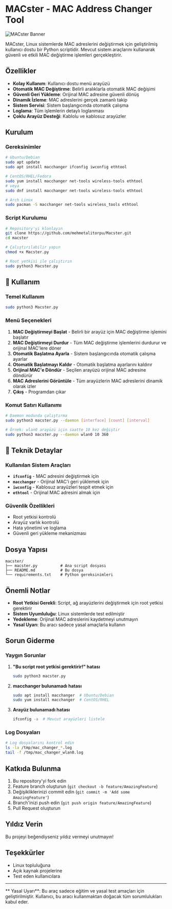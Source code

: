 # MACster - MAC Address Changer Tool

![MACster Banner](https://img.shields.io/badge/MACster-MAC%20Changer-green?style=for-the-badge&logo=terminal)

MACster, Linux sistemlerde MAC adreslerini değiştirmek için geliştirilmiş kullanıcı dostu bir Python scriptidir. Mevcut sistem araçlarını kullanarak güvenli ve etkili MAC değiştirme işlemleri gerçekleştirir.

##  Özellikler

- **Kolay Kullanım**: Kullanıcı dostu menü arayüzü
-  **Otomatik MAC Değiştirme**: Belirli aralıklarla otomatik MAC değişimi
-  **Güvenli Geri Yükleme**: Orijinal MAC adresine güvenli dönüş
-  **Dinamik İzleme**: MAC adreslerini gerçek zamanlı takip
-  **Sistem Servisi**: Sistem başlangıcında otomatik çalışma
-  **Loglama**: Tüm işlemlerin detaylı loglanması
-  **Çoklu Arayüz Desteği**: Kablolu ve kablosuz arayüzler

##  Kurulum

### Gereksinimler

```bash
# Ubuntu/Debian
sudo apt update
sudo apt install macchanger ifconfig iwconfig ethtool

# CentOS/RHEL/Fedora
sudo yum install macchanger net-tools wireless-tools ethtool
# veya
sudo dnf install macchanger net-tools wireless-tools ethtool

# Arch Linux
sudo pacman -S macchanger net-tools wireless_tools ethtool
```

### Script Kurulumu

```bash
# Repository'yi klonlayın
git clone https://github.com/mehmetalitorpu/Macster.git
cd macster

# Çalıştırılabilir yapın
chmod +x Macster.py

# Root yetkisi ile çalıştırın
sudo python3 Macster.py
```

## 📖 Kullanım

### Temel Kullanım

```bash
sudo python3 Macster.py
```

### Menü Seçenekleri

1. **MAC Değiştirmeyi Başlat** - Belirli bir arayüz için MAC değiştirme işlemini başlatır
2. **MAC Değiştirmeyi Durdur** - Tüm MAC değiştirme işlemlerini durdurur ve orijinal MAC'lere döner
3. **Otomatik Başlatma Ayarla** - Sistem başlangıcında otomatik çalışma ayarlar
4. **Otomatik Başlatmayı Kaldır** - Otomatik başlatma ayarlarını kaldırır
5. **Orijinal MAC'e Döndür** - Seçilen arayüzü orijinal MAC adresine döndürür
6. **MAC Adreslerini Görüntüle** - Tüm arayüzlerin MAC adreslerini dinamik olarak izler
7. **Çıkış** - Programdan çıkar

### Komut Satırı Kullanımı

```bash
# Daemon modunda çalıştırma
sudo python3 macster.py --daemon [interface] [count] [interval]

# Örnek: wlan0 arayüzü için saatte 10 kez değiştir
sudo python3 macster.py --daemon wlan0 10 360
```

## 🔧 Teknik Detaylar

### Kullanılan Sistem Araçları

- **`ifconfig`** - MAC adresini değiştirmek için
- **`macchanger`** - Orijinal MAC'i geri yüklemek için
- **`iwconfig`** - Kablosuz arayüzleri tespit etmek için
- **`ethtool`** - Orijinal MAC adresini almak için

### Güvenlik Özellikleri

- Root yetkisi kontrolü
- Arayüz varlık kontrolü
- Hata yönetimi ve loglama
- Güvenli geri yükleme mekanizması

##  Dosya Yapısı

```
macster/
├── macster.py          # Ana script dosyası
├── README.md           # Bu dosya
└── requirements.txt    # Python gereksinimleri
```

##  Önemli Notlar

- **Root Yetkisi Gerekli**: Script, ağ arayüzlerini değiştirmek için root yetkisi gerektirir
- **Sistem Uyumluluğu**: Linux sistemlerde test edilmiştir
- **Yedekleme**: Orijinal MAC adreslerini kaydetmeyi unutmayın
- **Yasal Uyarı**: Bu aracı sadece yasal amaçlarla kullanın

##  Sorun Giderme

### Yaygın Sorunlar

1. **"Bu script root yetkisi gerektirir!" hatası**
   ```bash
   sudo python3 macster.py
   ```

2. **macchanger bulunamadı hatası**
   ```bash
   sudo apt install macchanger  # Ubuntu/Debian
   sudo yum install macchanger  # CentOS/RHEL
   ```

3. **Arayüz bulunamadı hatası**
   ```bash
   ifconfig -a  # Mevcut arayüzleri listele
   ```

### Log Dosyaları

```bash
# Log dosyalarını kontrol edin
ls -la /tmp/mac_changer_*.log
tail -f /tmp/mac_changer_wlan0.log
```

##  Katkıda Bulunma

1. Bu repository'yi fork edin
2. Feature branch oluşturun (`git checkout -b feature/AmazingFeature`)
3. Değişikliklerinizi commit edin (`git commit -m 'Add some AmazingFeature'`)
4. Branch'inizi push edin (`git push origin feature/AmazingFeature`)
5. Pull Request oluşturun


##  Yıldız Verin

Bu projeyi beğendiyseniz yıldız vermeyi unutmayın!


##  Teşekkürler

- Linux topluluğuna
- Açık kaynak projelerine
- Test eden kullanıcılara

---

** Yasal Uyarı**: Bu araç sadece eğitim ve yasal test amaçları için geliştirilmiştir. Kullanıcı, bu aracı kullanmaktan doğacak tüm sorumlulukları kabul eder.
